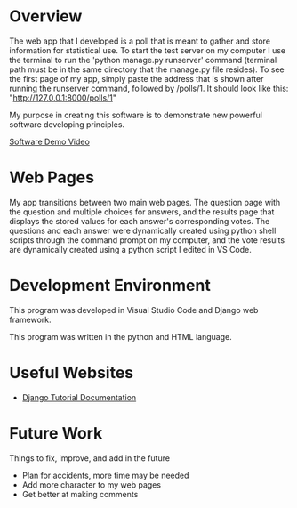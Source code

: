 # Overview

The web app that I developed is a poll that is meant to gather and store information for statistical use. To start the test server on my computer I use the terminal to run the 'python manage.py runserver' command (terminal path must be in the same directory that the manage.py file resides).  To see the first page of my app, simply paste the address that is shown after running the runserver command, followed by /polls/1. It should look like this: "http://127.0.0.1:8000/polls/1"

My purpose in creating this software is to demonstrate new powerful software developing principles.

[Software Demo Video](https://youtu.be/AMqgPJeHdSk)

# Web Pages

My app transitions between two main web pages. The question page with the question and multiple choices for answers, and the results page that displays the stored values for each answer's corresponding votes. The questions and each answer were dynamically created using python shell scripts through the command prompt on my computer, and the vote results are dynamically created using a python script I edited in VS Code.

# Development Environment

This program was developed in Visual Studio Code and Django web framework.

This program was written in the python and HTML language.

# Useful Websites

* [Django Tutorial Documentation](https://docs.djangoproject.com/en/3.0/contents/)

# Future Work

Things to fix, improve, and add in the future
* Plan for accidents, more time may be needed
* Add more character to my web pages
* Get better at making comments
